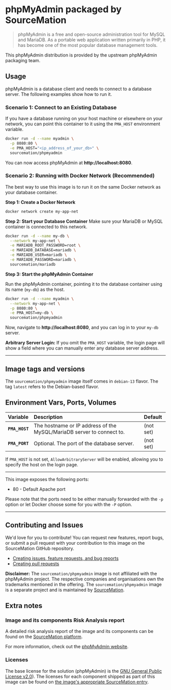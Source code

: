 # phpMyAdmin packaged by SourceMation

> phpMyAdmin is a free and open-source administration tool for MySQL and MariaDB. As a portable web application written primarily in PHP, it has become one of the most popular database management tools.

This phpMyAdmin distribution is provided by the upstream phpMyAdmin packaging team.

## Usage

phpMyAdmin is a database client and needs to connect to a database server. The following examples show how to run it.

### Scenario 1: Connect to an Existing Database

If you have a database running on your host machine or elsewhere on your network, you can point this container to it using the `PMA_HOST` environment variable.

```bash
docker run -d --name myadmin \
  -p 8080:80 \
  -e PMA_HOST="<ip_address_of_your_db>" \
  sourcemation/phpmyadmin
````

You can now access phpMyAdmin at **http://localhost:8080**.

### Scenario 2: Running with Docker Network (Recommended)

The best way to use this image is to run it on the same Docker network as your database container.

**Step 1: Create a Docker Network**

```bash
docker network create my-app-net
```

**Step 2: Start your Database Container**
Make sure your MariaDB or MySQL container is connected to this network.

```bash
docker run -d --name my-db \
  --network my-app-net \
  -e MARIADB_ROOT_PASSWORD=root \
  -e MARIADB_DATABASE=mariadb \
  -e MARIADB_USER=mariadb \
  -e MARIADB_PASSWORD=mariadb \
  sourcemation/mariadb
```

**Step 3: Start the phpMyAdmin Container**

Run the phpMyAdmin container, pointing it to the database container using its name (`my-db`) as the host.

```bash
docker run -d --name myadmin \
  --network my-app-net \
  -p 8080:80 \
  -e PMA_HOST=my-db \
  sourcemation/phpmyadmin
```

Now, navigate to **http://localhost:8080**, and you can log in to your `my-db` server.

**Arbitrary Server Login:** If you omit the `PMA_HOST` variable, the login page will show a field where you can manually enter any database server address.

-----

## Image tags and versions

The `sourcemation/phpmyadmin` image itself comes in `debian-13` flavor.
The tag `latest` refers to the Debian-based flavor.

## Environment Vars, Ports, Volumes

| Variable | Description | Default |
| :--- | :--- | :--- |
| **`PMA_HOST`** | The hostname or IP address of the MySQL/MariaDB server to connect to. | (not set) |
| **`PMA_PORT`** | Optional. The port of the database server. | (not set) |

If `PMA_HOST` is not set, `AllowArbitraryServer` will be enabled, allowing you to specify the host on the login page.

-----

This image exposes the following ports: 

- 80 - Default Apache port

Please note that the ports need to be either manually forwarded with the
`-p` option or let Docker choose some for you with the `-P` option.

-----

## Contributing and Issues

We'd love for you to contribute! You can request new features, report bugs, or
submit a pull request with your contribution to this image on the SourceMation
GitHub repository.

- [Creating issues, feature requests, and bug reports](https://github.com/SourceMation/images/issues/new/choose)
- [Creating pull requests](https://github.com/SourceMation/images/compare)

**Disclaimer:** The `sourcemation/phpmyadmin` image is not affiliated with
the phpMyAdmin project. The respective companies and
organisations own the trademarks mentioned in the offering. The
`sourcemation/phpmyadmin` image is a separate project and is maintained by
[SourceMation](https://sourcemation.com).

## Extra notes

### Image and its components Risk Analysis report

A detailed risk analysis report of the image and its components can be
found on the [SourceMation platform](https://sourcemation.com/).

For more information, check out the [phpMyAdmin website](https://www.phpmyadmin.net/).

### Licenses

The base license for the solution (phpMyAdmin) is the
[GNU General Public License v2.0](https://www.phpmyadmin.net/license/)).
The licenses for each component shipped as
part of this image can be found on [the image's appropriate SourceMation
entry](https://sourcemation.com/).
